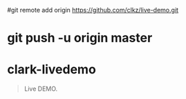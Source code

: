 #git remote add origin https://github.com/clkz/live-demo.git
# git push -u origin master

# clark-livedemo
> Live DEMO.